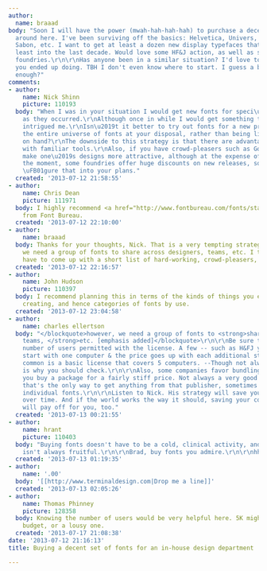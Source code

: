 ```yaml
---
author:
  name: braaad
body: "Soon I will have the power (mwah-hah-hah-hah) to purchase a decent set of fonts
  around here. I've been surviving off the basics: Helvetica, Univers, Gill Sans,
  Sabon, etc. I want to get at least a dozen new display typefaces that bring us at
  least into the last decade. Would love some HF&J action, as well as some smaller
  foundries.\r\n\r\nHas anyone been in a similar situation? I'd love to here what
  you ended up doing. TBH I don't even know where to start. I guess a budget. Is $5K
  enough?"
comments:
- author:
    name: Nick Shinn
    picture: 110193
  body: "When I was in your situation I would get new fonts for speci\uFB01c projects
    as they occurred.\r\nAlthough once in while I would get something that really
    intrigued me.\r\nIsn\u2019t it better to try out fonts for a new project, having
    the entire universe of fonts at your disposal, rather than being limited to what\u2019s
    on hand?\r\nThe downside to this strategy is that there are advantages to working
    with familiar tools.\r\nAlso, if you have crowd-pleasers such as Gotham, it does
    make one\u2019s designs more attractive, although at the expense of sameness.\r\n\r\nAt
    the moment, some foundries offer huge discounts on new releases, so you might
    \uFB01gure that into your plans."
  created: '2013-07-12 21:58:55'
- author:
    name: Chris Dean
    picture: 111971
  body: I highly recommend <a href="http://www.fontbureau.com/fonts/starling/">Starling</a>
    from Font Bureau.
  created: '2013-07-12 22:10:00'
- author:
    name: braaad
  body: Thanks for your thoughts, Nick. That is a very tempting strategy, however,
    we need a group of fonts to share across designers, teams, etc. I think I'll just
    have to come up with a short list of hard-working, crowd-pleasers, etc.
  created: '2013-07-12 22:16:57'
- author:
    name: John Hudson
    picture: 110397
  body: I recommend planning this in terms of the kinds of things you expect to be
    creating, and hence categories of fonts by use.
  created: '2013-07-12 23:04:58'
- author:
    name: charles ellertson
  body: "</blockquote>however, we need a group of fonts to <strong>share across designers,
    teams, </strong>etc. [emphasis added]</blockquote>\r\n\r\nBe sure to read the
    number of users permitted with the license. A few -- such as H&FJ you mention,
    start with one computer & the price goes up with each additional station. More
    common is a basic license that covers 5 computers. --Though not always, which
    is why you should check.\r\n\r\nAlso, some companies favor bundling of fonts --
    you buy a package for a fairly stiff price. Not always a very good bargain.  Sometimes
    that's the only way to get anything from that publisher, sometimes you can buy
    individual fonts.\r\n\r\nListen to Nick. His strategy will save your company money
    over time. And if the world works the way it should, saving your company money
    will pay off for you, too."
  created: '2013-07-13 00:21:55'
- author:
    name: hrant
    picture: 110403
  body: "Buying fonts doesn't have to be a cold, clinical activity, and penny-pinching
    isn't always fruitful.\r\n\r\nBrad, buy fonts you admire.\r\n\r\nhhp\r\n"
  created: '2013-07-13 01:19:35'
- author:
    name: '.00'
  body: '[[http://www.terminaldesign.com|Drop me a line]]'
  created: '2013-07-13 02:05:26'
- author:
    name: Thomas Phinney
    picture: 128358
  body: Knowing the number of users would be very helpful here. 5K might be a great
    budget, or a lousy one.
  created: '2013-07-17 21:08:38'
date: '2013-07-12 21:16:13'
title: Buying a decent set of fonts for an in-house design department

---
```

